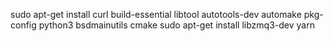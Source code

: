 sudo apt-get install curl build-essential libtool autotools-dev automake pkg-config python3 bsdmainutils cmake
sudo apt-get install libzmq3-dev
yarn
